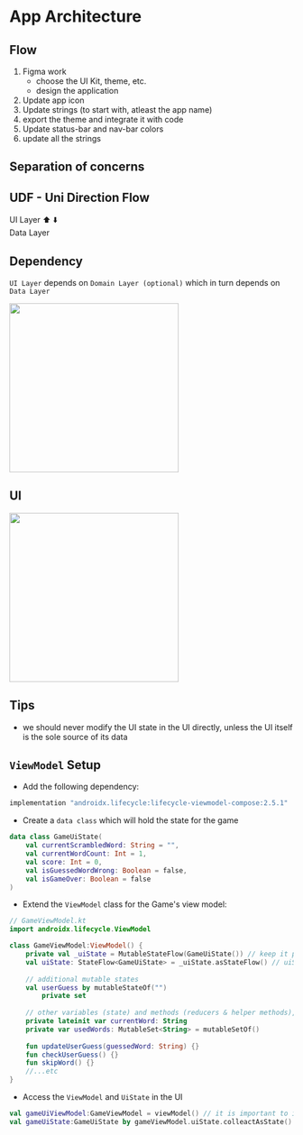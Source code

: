# App Architecture

## Flow

1. Figma work 
    - choose the UI Kit, theme, etc.
    - design the application
1. Update app icon
1. Update strings (to start with, atleast the app name)
1. export the theme and integrate it with code
1. Update status-bar and nav-bar colors
1. update all the strings

## Separation of concerns

## UDF - Uni Direction Flow

UI Layer
⬆️      ⬇️  
Data Layer  

## Dependency

`UI Layer` depends on `Domain Layer (optional)` which in turn depends on `Data Layer`

<img src="https://developer.android.com/static/codelabs/basic-android-kotlin-compose-viewmodel-and-state/img/df6ce8b662eb792b_1440.png" width="300" />


## UI

<img src="https://developer.android.com/static/codelabs/basic-android-kotlin-compose-viewmodel-and-state/img/ce7ffbb6e5a6bffe_1440.png" width="300" />

## Tips
- we should never modify the UI state in the UI directly, unless the UI itself is the sole source of its data

## `ViewModel` Setup

- Add the following dependency:

```gradle
implementation "androidx.lifecycle:lifecycle-viewmodel-compose:2.5.1"
```

- Create a `data class` which will hold the state for the game

```kt
data class GameUiState(
    val currentScrambledWord: String = "",
    val currentWordCount: Int = 1,
    val score: Int = 0,
    val isGuessedWordWrong: Boolean = false,
    val isGameOver: Boolean = false
)
```

- Extend the `ViewModel` class for the Game's view model:

```kt
// GameViewModel.kt
import androidx.lifecycle.ViewModel

class GameViewModel:ViewModel() {
    private val _uiState = MutableStateFlow(GameUiState()) // keep it private to avoid direct change
    val uiState: StateFlow<GameUiState> = _uiState.asStateFlow() // uiState is to access the values in the UI
    
    // additional mutable states
    val userGuess by mutableStateOf("")
        private set
    
    // other variables (state) and methods (reducers & helper methods), for ex:
    private lateinit var currentWord: String
    private var usedWords: MutableSet<String> = mutableSetOf()
    
    fun updateUserGuess(guessedWord: String) {}
    fun checkUserGuess() {}
    fun skipWord() {}
    //...etc
}
```

- Access the `ViewModel` and `UiState` in the UI

```kt
val gameUiViewModel:GameViewModel = viewModel() // it is important to import it as `viewModel` instead of `GameViewModel()`
val gameUiState:GameUiState by gameViewModel.uiState.colleactAsState()
```
